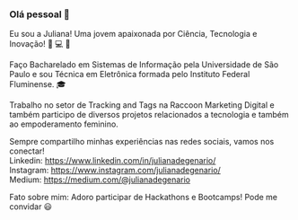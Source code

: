 ### Olá pessoal 👋

Eu sou a Juliana! Uma jovem apaixonada por Ciência, Tecnologia e Inovação! :woman: :computer: :purple_heart:

Faço Bacharelado em Sistemas de Informação pela Universidade de São Paulo e sou Técnica em Eletrônica formada pelo Instituto Federal Fluminense. :mortar_board:

Trabalho no setor de Tracking and Tags na Raccoon Marketing Digital e também participo de diversos projetos relacionados a tecnologia e também ao empoderamento feminino.

Sempre compartilho minhas experiências nas redes sociais, vamos nos conectar!
<br/>Linkedin: https://www.linkedin.com/in/julianadegenario/
<br/>Instagram: https://www.instagram.com/julianadegenario/
<br/>Medium: https://medium.com/@julianadegenario

Fato sobre mim: Adoro participar de Hackathons e Bootcamps! Pode me convidar :smiley:

<!--
**judegenario/judegenario** is a ✨ _special_ ✨ repository because its `README.md` (this file) appears on your GitHub profile.

Here are some ideas to get you started:

- 🔭 I’m currently working on ...
- 🌱 I’m currently learning ...
- 👯 I’m looking to collaborate on ...
- 🤔 I’m looking for help with ...
- 💬 Ask me about ...
- 📫 How to reach me: ...
- 😄 Pronouns: ...
- ⚡ Fun fact: ...
-->
